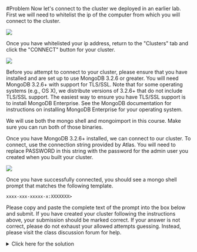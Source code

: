 #Problem
Now let's connect to the cluster we deployed in an earlier lab. First we will need to whitelist the ip of the computer from which you will connect to the cluster.

<img src="https://s3.amazonaws.com/edu-static.mongodb.com/lessons/M123/whitelist-ip.png"/>

Once you have whitelisted your ip address, return to the "Clusters" tab and click the "CONNECT" button for your cluster.

<img src="https://s3.amazonaws.com/edu-static.mongodb.com/lessons/M123/cluster-connect.png"/>

Before you attempt to connect to your cluster, please ensure that you have installed and are set up to use MongoDB 3.2.6 or greater. You will need MongoDB 3.2.6+ with support for TLS/SSL. Note that for some operating systems (e.g., OS X), we distribute versions of 3.2.6+ that do not include TLS/SSL support. The easiest way to ensure you have TLS/SSL support is to install MongoDB Enterprise. See the MongoDB documentation for instructions on installing MongoDB Enterprise for your operating system.

We will use both the mongo shell and mongoimport in this course. Make sure you can run both of those binaries.

Once you have MongoDB 3.2.6+ installed, we can connect to our cluster. To connect, use the connection string provided by Atlas. You will need to replace PASSWORD in this string with the password for the admin user you created when you built your cluster.

<img src="https://s3.amazonaws.com/edu-static.mongodb.com/lessons/M123/cluster-connect-modal.png"/>

Once you have successfully connected, you should see a mongo shell prompt that matches the following template.

    xxxx-xxx-xxxxx-x:XXXXXXX>

Please copy and paste the complete text of the prompt into the box below and submit. If you have created your cluster following the instructions above, your submission should be marked correct. If your answer is not correct, please do not exhaust your allowed attempts guessing. Instead, please visit the class discussion forum for help.

<details>
  <summary>Click here for the solution</summary>
  - m123-rs1-shard-0:PRIMARY>
</details>
